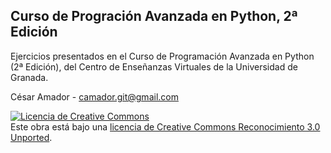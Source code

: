 Curso de Progración Avanzada en Python, 2ª Edición
--------------------------------------------------

Ejercicios presentados en el Curso de Programación Avanzada en Python (2ª Edición), del Centro de Enseñanzas Virtuales de la Universidad de Granada.

César Amador - camador.git@gmail.com 

<a rel="license" href="http://creativecommons.org/licenses/by/3.0/deed.es_ES"><img alt="Licencia de Creative Commons" style="border-width:0" src="http://i.creativecommons.org/l/by/3.0/88x31.png" /></a><br />
Este obra está bajo una <a rel="license" href="http://creativecommons.org/licenses/by/3.0/deed.es_ES">licencia de Creative Commons Reconocimiento 3.0 Unported</a>.
